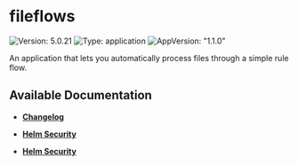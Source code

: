 # fileflows

![Version: 5.0.21](https://img.shields.io/badge/Version-5.0.21-informational?style=flat-square) ![Type: application](https://img.shields.io/badge/Type-application-informational?style=flat-square) ![AppVersion: "1.1.0"](https://img.shields.io/badge/AppVersion-"1.1.0"-informational?style=flat-square)

An application that lets you automatically process files through a simple rule flow.

## Available Documentation

- [**Changelog**](CHANGELOG)

- [**Helm Security**](container-security)

- [**Helm Security**](helm-security)

